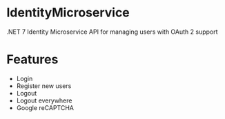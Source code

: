 # IdentityMicroservice
.NET 7 Identity Microservice API for managing users with OAuth 2 support

# Features
* Login
* Register new users
* Logout
* Logout everywhere
* Google reCAPTCHA